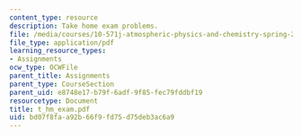 ```yaml
---
content_type: resource
description: Take home exam problems.
file: /media/courses/10-571j-atmospheric-physics-and-chemistry-spring-2006/bd07f8faa92b66f9fd75d75deb3ac6a9_t_hm_exam.pdf
file_type: application/pdf
learning_resource_types:
- Assignments
ocw_type: OCWFile
parent_title: Assignments
parent_type: CourseSection
parent_uid: e8748e17-b79f-6adf-9f85-fec79fddbf19
resourcetype: Document
title: t_hm_exam.pdf
uid: bd07f8fa-a92b-66f9-fd75-d75deb3ac6a9
---
```

